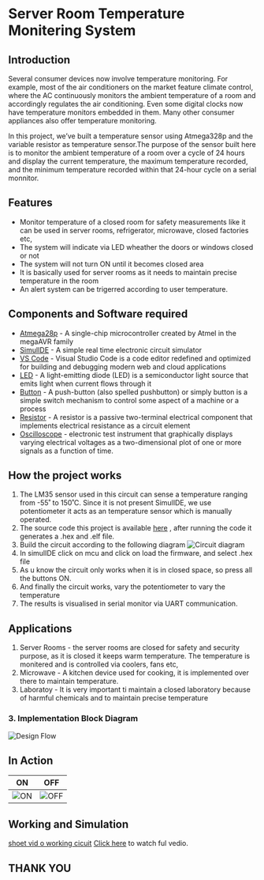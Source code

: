 # Server Room Temperature Monitering System
## Introduction

Several consumer devices now involve temperature monitoring. For example, most of the air conditioners on the market feature climate control, where the AC continuously monitors the ambient temperature of a room and accordingly regulates the air conditioning. Even some digital clocks now have temperature monitors embedded in them. Many other consumer appliances also offer temperature monitoring. 

In this project, we’ve built a temperature sensor using Atmega328p and the variable resistor as  temperature sensor.The purpose of the sensor built here is to monitor the ambient temperature of a room over a cycle of 24 hours and display the current temperature, the maximum temperature recorded, and the minimum temperature recorded within that 24-hour cycle on a serial monnitor. 

## Features
- Monitor temperature of a closed room for safety measurements like it can be used in server rooms, refrigerator, microwave, closed factories etc, 
- The system will indicate via LED wheather the doors or windows closed or not
- The system will not turn ON until it becomes closed area
- It is basically used for server rooms as it needs to maintain precise temperature in the room
- An alert system can be trigerred according to user temperature.

## Components and Software required
- [Atmega28p](https://www.arrow.com/en/products/atmega328p-pn/microchip-technology) - A single-chip microcontroller created by Atmel in the megaAVR family
- [SimulIDE](https://www.simulide.com/p/home.html) -  A simple real time electronic circuit simulator
- [VS Code](https://code.visualstudio.com/) - Visual Studio Code is a code editor redefined and optimized for building and debugging modern web and cloud applications
- [LED]() - A light-emitting diode (LED) is a semiconductor light source that emits light when current flows through it
- [Button]() - A push-button (also spelled pushbutton) or simply button is a simple switch mechanism to control some aspect of a machine or a process
- [Resistor]() - A resistor is a passive two-terminal electrical component that implements electrical resistance as a circuit element
- [Oscilloscope]() - electronic test instrument that graphically displays varying electrical voltages as a two-dimensional plot of one or more signals as a function of time.

## How the project works
1.  The LM35 sensor used in this circuit can sense a temperature ranging from -55˚ to 150˚C. Since it is not present SimulIDE, we use potentiometer it acts as an temperature sensor which is manually operated. 
2.  The source code this project is available [here](https://github.com/Lokesh12121/M1_Inventary_Managment_System/tree/main/3_Implementation) , after running the code it generates a .hex and .elf file.
3.  Build the circuit according to the following diagram
![Circuit diagram](https://github.com/Lokesh12121/M2_Room_Temperatue_Monitering_SYS/blob/main/0_Abstract/Circuit1.PNG)
4.  In simulIDE click on mcu and click on load the firmware, and select .hex file
5.  As u know the circuit only works when it is in closed space, so press all the buttons ON.
6.  And finally the circuit works, vary the potentiometer to vary the temperature
7.  The results is visualised in serial monitor via UART communication.

## Applications
1. Server Rooms - the server rooms are closed for safety and security purpose, as it is closed it keeps warm temperature. The temperature is monitered and is controlled via coolers, fans etc, 
2. Microwave - A kitchen device used for cooking, it is implemented over there to maintain temperature.
3. Laboratoy - It is very important ti maintain a closed laboratory because of harmful chemicals and to maintain precise temperature

### 3. Implementation Block Diagram 
![Design Flow](https://github.com/Lokesh12121/M2_Room_Temperatue_Monitering_SYS/blob/main/1_Requirements/block_diagram.PNG)

## In Action
|ON|OFF|
|:--:|:--:|
|![ON](https://github.com/Lokesh12121/M2_Room_Temperatue_Monitering_SYS/blob/main/3_Implementation/simulation/circuit-main.gif)|![OFF](https://github.com/Lokesh12121/M2_Room_Temperatue_Monitering_SYS/blob/main/3_Implementation/simulation/OFF_circuit.gif)|

##  Working and Simulation
[shoet vid o working cicuit](https://github.com/Lokesh12121/M2_Server_Room_Temperatue_Monitering_SYS/blob/main/6_Output/Shortvidsim.gif)
[Click here](https://github.com/Lokesh12121/M2_Room_Temperatue_Monitering_SYS/blob/main/6_Output/Simulation_working.mp4) to watch ful vedio.

##  THANK YOU



